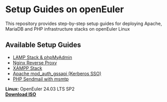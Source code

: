 # Setup Guides on openEuler
This repository provides step-by-step setup guides for deploying Apache, MariaDB and PHP infrastructure stacks on openEuler Linux 

## Available Setup Guides

- [LAMP Stack & phpMyAdmin](guides/LAMP+phpMyAdmin.md)
- [Nginx Reverse Proxy](guides/Nginx&#32;Reverse&#32;Proxy.md)
- [XAMPP Stack](guides/XAMPP.md)
- [Apache mod_auth_gssapi (Kerberos SSO)](guides/XAMPP&#32;-&#32;auth_gssapi_module.md)
- [PHP Sendmail with msmtp](guides/XAMPP&#32;-&#32;PHP&#32;sendmail.md)

**Linux:** OpenEuler 24.03 LTS SP2  
[**Download ISO**](https://repo.openeuler.org/openEuler-24.03-LTS-SP2/ISO/x86_64/openEuler-24.03-LTS-SP2-x86_64-dvd.iso)  
